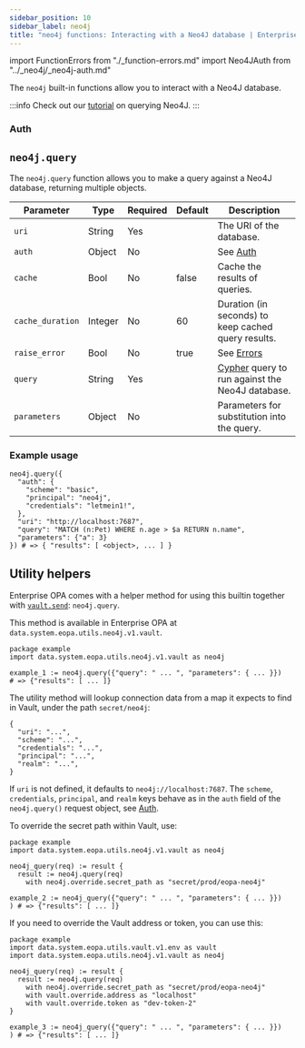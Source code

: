 ```yaml
---
sidebar_position: 10
sidebar_label: neo4j
title: "neo4j functions: Interacting with a Neo4J database | Enterprise OPA"
---
```


import FunctionErrors from "./_function-errors.md"
import Neo4JAuth from "../_neo4j/_neo4j-auth.md"

The `neo4j` built-in functions allow you to interact with a Neo4J database.

:::info
Check out our [tutorial](/enterprise-opa/tutorials/using-data/querying-neo4j) on querying Neo4J.
:::


### Auth

<Neo4JAuth />

<FunctionErrors />


## `neo4j.query`

The `neo4j.query` function allows you to make a query against a Neo4J database, returning multiple objects.

| Parameter | Type | Required | Default | Description |
| --- | --- | --- | --- | --- |
| `uri` | String | Yes |  | The URI of the database.  |
| `auth` | Object | No |  | See [Auth](#auth) |
| `cache` | Bool | No | false | Cache the results of queries. |
| `cache_duration` | Integer | No | 60 | Duration (in seconds) to keep cached query results. |
| `raise_error` | Bool | No | true | See [Errors](#errors) |
| `query` | String | Yes | | [Cypher](https://neo4j.com/docs/getting-started/cypher-intro/) query to run against the Neo4J database. |
| `parameters` | Object | No | | Parameters for substitution into the query. |


### Example usage

```rego
neo4j.query({
  "auth": {
    "scheme": "basic",
    "principal": "neo4j",
    "credentials": "letmein1!",
  },
  "uri": "http://localhost:7687",
  "query": "MATCH (n:Pet) WHERE n.age > $a RETURN n.name",
  "parameters": {"a": 3}
}) # => { "results": [ <object>, ... ] }
```


## Utility helpers

Enterprise OPA comes with a helper method for using this builtin together with
[`vault.send`](vault): `neo4j.query`.

This method is available in Enterprise OPA at `data.system.eopa.utils.neo4j.v1.vault`.

```rego
package example
import data.system.eopa.utils.neo4j.v1.vault as neo4j

example_1 := neo4j.query({"query": " ... ", "parameters": { ... }})
# => {"results": [ ... ]}
```

The utility method will lookup connection data from a map it expects to find in
Vault, under the path `secret/neo4j`:

```rego
{
  "uri": "...",
  "scheme": "...",
  "credentials": "...",
  "principal": "...",
  "realm": "...",
}
```

If `uri` is not defined, it defaults to `neo4j://localhost:7687`. The `scheme`, `credentials`, `principal`, and `realm` keys behave as in the `auth` field of the `neo4j.query()` request object, see [Auth](#auth).

To override the secret path within Vault, use:

```rego
package example
import data.system.eopa.utils.neo4j.v1.vault as neo4j

neo4j_query(req) := result {
  result := neo4j.query(req)
    with neo4j.override.secret_path as "secret/prod/eopa-neo4j"

example_2 := neo4j_query({"query": " ... ", "parameters": { ... }})
) # => {"results": [ ... ]}
```

If you need to override the Vault address or token, you can use this:

```rego
package example
import data.system.eopa.utils.vault.v1.env as vault
import data.system.eopa.utils.neo4j.v1.vault as neo4j

neo4j_query(req) := result {
  result := neo4j.query(req)
    with neo4j.override.secret_path as "secret/prod/eopa-neo4j"
    with vault.override.address as "localhost"
    with vault.override.token as "dev-token-2"
}

example_3 := neo4j_query({"query": " ... ", "parameters": { ... }})
) # => {"results": [ ... ]}
```
